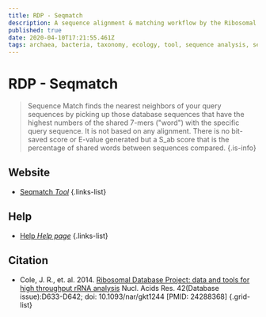 ```yaml
---
title: RDP - Seqmatch
description: A sequence alignment & matching workflow by the Ribosomal Database Project (RDP). Also has tree-builder function and "ASSIGNGEN" for use in teaching 16S-related phylogeny.
published: true
date: 2020-04-10T17:21:55.461Z
tags: archaea, bacteria, taxonomy, ecology, tool, sequence analysis, sequence matching, sequence alignment, genes, 16s rrna, fungi, phylogeny, rdna
---
```


# RDP - Seqmatch

> Sequence Match finds the nearest neighbors of your query sequences by picking up those database sequences that have the highest numbers of the shared 7-mers ("word") with the specific query sequence. It is not based on any alignment. There is no bit-saved score or E-value generated but a S_ab score that is the percentage of shared words between sequences compared. 
{.is-info}

## Website

- [Seqmatch *Tool*](http://rdp.cme.msu.edu/seqmatch/seqmatch_intro.jsp)
{.links-list}

## Help

- [Help *Help page*](http://rdp.cme.msu.edu/seqmatch/seqmatch_help.jsp)
{.links-list}

## Citation

- Cole, J. R., et. al. 2014. [Ribosomal Database Project: data and tools for high throughput rRNA analysis](https://www.ncbi.nlm.nih.gov/pubmed/24288368) Nucl. Acids Res. 42(Database issue):D633-D642; doi: 10.1093/nar/gkt1244 [PMID: 24288368]
{.grid-list}